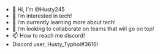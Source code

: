 - 👋 Hi, I’m @Husty245
- 👀 I’m interested in tech!
- 🌱 I’m currently learning more about tech!
- 💞️ I’m looking to collaborate on teams that will go on top!
- 📫 How to reach me discord!
- Discord user, Husty_Typhol#3616!
<!---
Husty245/Husty245 is a ✨ special ✨ repository because its `README.md` (this file) appears on your GitHub profile.
You can click the Preview link to take a look at your changes.
--->
